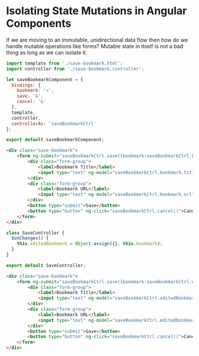 # Isolating State Mutations in Angular Components

If we are moving to an immutable, unidirectional data flow then how do we handle mutable operations like forms? Mutable state in itself is not a bad thing as long as we can isolate it. 

```javascript
import template from './save-bookmark.html';
import controller from './save-bookmark.controller';

let saveBookmarkComponent = {
  bindings: {
    bookmark: '<',
    save: '&',
    cancel: '&'
  },
  template,
  controller,
  controllerAs: 'saveBookmarkCtrl'
};

export default saveBookmarkComponent;
```

```html
<div class="save-bookmark">
	<form ng-submit="saveBookmarkCtrl.save({bookmark:saveBookmarkCtrl.bookmark})" >
		<div class="form-group">
			<label>Bookmark Title</label>
			<input type="text" ng-model="saveBookmarkCtrl.bookmark.title">
		</div>
		<div class="form-group">
			<label>Bookmark URL</label>
			<input type="text" ng-model="saveBookmarkCtrl.bookmark.url">
		</div>
		<button type="submit">Save</button>
		<button type="button" ng-click="saveBookmarkCtrl.cancel()">Cancel</button>
	</form>
</div>
```

```javascript
class SaveController {
  $onChanges() {
    this.editedBookmark = Object.assign({}, this.bookmark);
  }
}

export default SaveController;
```

```html
<div class="save-bookmark">
	<form ng-submit="saveBookmarkCtrl.save({bookmark:saveBookmarkCtrl.editedBookmark})" >
		<div class="form-group">
			<label>Bookmark Title</label>
			<input type="text" ng-model="saveBookmarkCtrl.editedBookmark.title">
		</div>
		<div class="form-group">
			<label>Bookmark URL</label>
			<input type="text" ng-model="saveBookmarkCtrl.editedBookmark.url">
		</div>
		<button type="submit">Save</button>
		<button type="button" ng-click="saveBookmarkCtrl.cancel()">Cancel</button>
	</form>
</div>
```